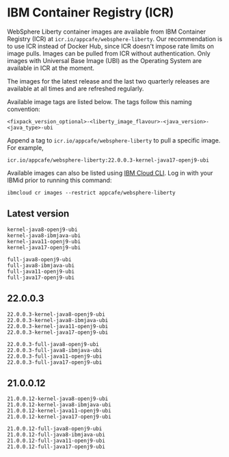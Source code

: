 
# IBM Container Registry (ICR)

WebSphere Liberty container images are available from IBM Container Registry (ICR) at `icr.io/appcafe/websphere-liberty`. Our recommendation is to use ICR instead of Docker Hub, since ICR doesn't impose rate limits on image pulls. Images can be pulled from ICR without authentication. Only images with Universal Base Image (UBI) as the Operating System are available in ICR at the moment.

The images for the latest release and the last two quarterly releases are available at all times and are refreshed regularly.

Available image tags are listed below. The tags follow this naming convention: 
```
<fixpack_version_optional>-<liberty_image_flavour>-<java_version>-<java_type>-ubi
```

Append a tag to `icr.io/appcafe/websphere-liberty` to pull a specific image. For example, 
```
icr.io/appcafe/websphere-liberty:22.0.0.3-kernel-java17-openj9-ubi
```

Available images can also be listed using [IBM Cloud CLI](https://cloud.ibm.com/docs/cli?topic=cli-getting-started). Log in with your IBMid prior to running this command: 
```
ibmcloud cr images --restrict appcafe/websphere-liberty
```

## Latest version

```
kernel-java8-openj9-ubi
kernel-java8-ibmjava-ubi
kernel-java11-openj9-ubi
kernel-java17-openj9-ubi

full-java8-openj9-ubi
full-java8-ibmjava-ubi
full-java11-openj9-ubi
full-java17-openj9-ubi
```

## 22.0.0.3

```
22.0.0.3-kernel-java8-openj9-ubi
22.0.0.3-kernel-java8-ibmjava-ubi
22.0.0.3-kernel-java11-openj9-ubi
22.0.0.3-kernel-java17-openj9-ubi

22.0.0.3-full-java8-openj9-ubi
22.0.0.3-full-java8-ibmjava-ubi
22.0.0.3-full-java11-openj9-ubi
22.0.0.3-full-java17-openj9-ubi
```

## 21.0.0.12

```
21.0.0.12-kernel-java8-openj9-ubi
21.0.0.12-kernel-java8-ibmjava-ubi
21.0.0.12-kernel-java11-openj9-ubi
21.0.0.12-kernel-java17-openj9-ubi

21.0.0.12-full-java8-openj9-ubi
21.0.0.12-full-java8-ibmjava-ubi
21.0.0.12-full-java11-openj9-ubi
21.0.0.12-full-java17-openj9-ubi
```
